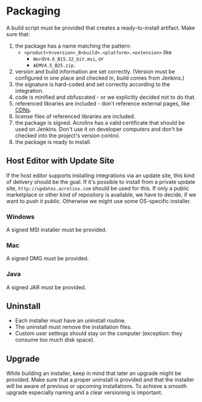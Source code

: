 # Packaging

A build script must be provided that creates a ready-to-install artifact.
Make sure that:

1. the package has a name matching the pattern:
    * `<product>V<version>_B<build>.<platform>.<extension>` like
        + `WordV4.6_B15.32_bit.msi`, or
        + `AEMV4.5_B25.zip`.
2. version and build information are set correctly.
   (Version must be configured in one place and checked in, build comes from Jenkins.)
3. the signature is hard-coded and set correctly according to the integration.
4. code is minified and obfuscated - or we explicitly decided not to do that.
5. referenced libraries are included - don't reference external pages, like [CDNs](https://en.wikipedia.org/wiki/Content_delivery_network).
6. license files of referenced libraries are included.
7. the package is signed. Acrolinx has a valid certificate that should be used on Jenkins.
   Don't use it on developer computers and don't be checked into the project's version control.
8. the package is ready to install.

## Host Editor with Update Site

If the host editor supports installing integrations via an update site, this kind of delivery should be the goal.
If it's possible to install from a private update site, `http://updates.acrolinx.com` should be used for this.
If only a public marketplace or other kind of repository is available, we have to decide, if we want to push it public.
Otherwise we might use some OS-specific installer.

### Windows

 A signed MSI installer must be provided.

### Mac

A signed DMG must be provided.

### Java

A signed JAR must be provided.

## Uninstall

* Each installer must have an uninstall routine.
* The uninstall must remove the installation files.
* Custom user settings should stay on the computer (exception: they consume too much disk space).

## Upgrade

While building an installer, keep in mind that later an upgrade might be provided.
Make sure that a proper uninstall is provided and that the installer will be aware of
previous or upcoming installations.
To achieve a smooth upgrade especially naming and a clear versioning is important.